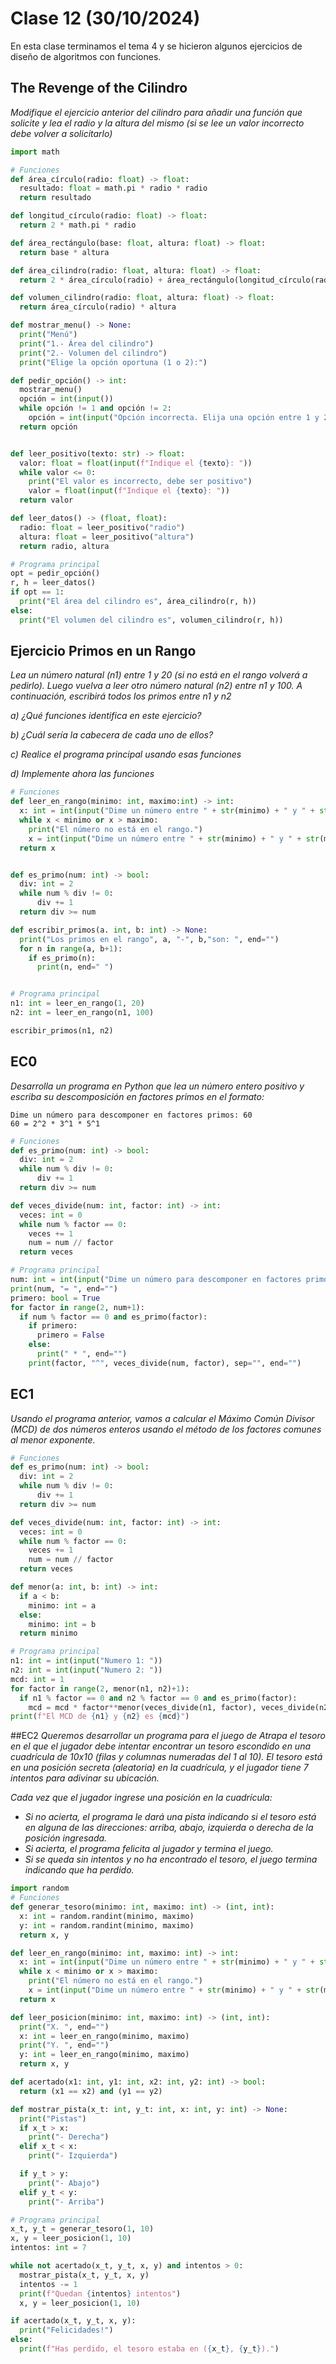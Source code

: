 # Clase 12 (30/10/2024)

En esta clase terminamos el tema 4 y se hicieron algunos ejercicios de diseño de algoritmos con funciones.

## The Revenge of the Cilindro

*Modifique el ejercicio anterior del cilindro para añadir una función que solicite y lea el radio y la altura del mismo (si se lee un valor incorrecto debe volver a solicitarlo)*

```python
import math

# Funciones
def área_círculo(radio: float) -> float:
  resultado: float = math.pi * radio * radio
  return resultado

def longitud_círculo(radio: float) -> float:
  return 2 * math.pi * radio

def área_rectángulo(base: float, altura: float) -> float:
  return base * altura

def área_cilindro(radio: float, altura: float) -> float:
  return 2 * área_círculo(radio) + área_rectángulo(longitud_círculo(radio), altura)

def volumen_cilindro(radio: float, altura: float) -> float:
  return área_círculo(radio) * altura

def mostrar_menu() -> None:
  print("Menú")
  print("1.- Área del cilindro")
  print("2.- Volumen del cilindro")
  print("Elige la opción oportuna (1 o 2):")

def pedir_opción() -> int:
  mostrar_menu()
  opción = int(input())
  while opción != 1 and opción != 2:
    opción = int(input("Opción incorrecta. Elija una opción entre 1 y 2: "))
  return opción


def leer_positivo(texto: str) -> float:
  valor: float = float(input(f"Indique el {texto}: "))
  while valor <= 0:
    print("El valor es incorrecto, debe ser positivo")
    valor = float(input(f"Indique el {texto}: "))
  return valor

def leer_datos() -> (float, float):
  radio: float = leer_positivo("radio")
  altura: float = leer_positivo("altura")
  return radio, altura

# Programa principal
opt = pedir_opción()
r, h = leer_datos()
if opt == 1:
  print("El área del cilindro es", área_cilindro(r, h))
else:
  print("El volumen del cilindro es", volumen_cilindro(r, h))
```

## Ejercicio Primos en un Rango

*Lea un número natural (n1) entre 1 y 20 (si no está en el rango volverá a pedirlo). Luego vuelva a leer otro número natural (n2) entre n1 y 100. A continuación, escribirá todos los primos entre n1 y n2*

*a) ¿Qué funciones identifica en este ejercicio?*

*b) ¿Cuál sería la cabecera de cada uno de ellos?*

*c) Realice el programa principal usando esas funciones*

*d) Implemente ahora las funciones*

```python
# Funciones
def leer_en_rango(minimo: int, maximo:int) -> int:
  x: int = int(input("Dime un número entre " + str(minimo) + " y " + str(maximo) + ": "))
  while x < minimo or x > maximo:
    print("El número no está en el rango.")
    x = int(input("Dime un número entre " + str(minimo) + " y " + str(maximo) + ": "))
  return x


def es_primo(num: int) -> bool:
  div: int = 2
  while num % div != 0:
      div += 1
  return div >= num

def escribir_primos(a. int, b: int) -> None:
  print("Los primos en el rango", a, "-", b,"son: ", end="")
  for n in range(a, b+1):
    if es_primo(n):
      print(n, end=" ")


# Programa principal
n1: int = leer_en_rango(1, 20)
n2: int = leer_en_rango(n1, 100)

escribir_primos(n1, n2)
```

## EC0
*Desarrolla un programa en Python que lea un número entero positivo y escriba su descomposición en factores primos en el formato:*
```
Dime un número para descomponer en factores primos: 60
60 = 2^2 * 3^1 * 5^1
```

```python
# Funciones
def es_primo(num: int) -> bool:
  div: int = 2
  while num % div != 0:
      div += 1
  return div >= num

def veces_divide(num: int, factor: int) -> int:
  veces: int = 0
  while num % factor == 0:
    veces += 1
    num = num // factor
  return veces

# Programa principal
num: int = int(input("Dime un número para descomponer en factores primos: "))
print(num, "= ", end="")
primero: bool = True
for factor in range(2, num+1):
  if num % factor == 0 and es_primo(factor):
    if primero:
      primero = False
    else:
      print(" * ", end="")
    print(factor, "^", veces_divide(num, factor), sep="", end="")
```

## EC1 
*Usando el programa anterior, vamos a calcular el Máximo Común Divisor (MCD) de dos números enteros usando el método de los factores comunes al menor exponente.*

```python
# Funciones
def es_primo(num: int) -> bool:
  div: int = 2
  while num % div != 0:
      div += 1
  return div >= num

def veces_divide(num: int, factor: int) -> int:
  veces: int = 0
  while num % factor == 0:
    veces += 1
    num = num // factor
  return veces

def menor(a: int, b: int) -> int:
  if a < b:
    minimo: int = a
  else:
    minimo: int = b
  return minimo

# Programa principal
n1: int = int(input("Numero 1: "))
n2: int = int(input("Numero 2: "))
mcd: int = 1
for factor in range(2, menor(n1, n2)+1):
  if n1 % factor == 0 and n2 % factor == 0 and es_primo(factor):
    mcd = mcd * factor**menor(veces_divide(n1, factor), veces_divide(n2, factor))
print(f"El MCD de {n1} y {n2} es {mcd}")
```

##EC2 
*Queremos desarrollar un programa para el juego de Atrapa el tesoro en el que el jugador debe intentar encontrar un tesoro escondido en una cuadrícula de 10x10 (filas y columnas numeradas del 1 al 10). El tesoro está en una posición secreta (aleatoria) en la cuadrícula, y el jugador tiene 7 intentos para adivinar su ubicación.*

*Cada vez que el jugador ingrese una posición en la cuadrícula:*

*	*Si no acierta, el programa le dará una pista indicando si el tesoro está en alguna de las direcciones: arriba, abajo, izquierda o derecha de la posición ingresada.*
* *Si acierta, el programa felicita al jugador y termina el juego.*
*	*Si se queda sin intentos y no ha encontrado el tesoro, el juego termina indicando que ha perdido.*

```python
import random
# Funciones
def generar_tesoro(minimo: int, maximo: int) -> (int, int):
  x: int = random.randint(minimo, maximo)
  y: int = random.randint(minimo, maximo)
  return x, y

def leer_en_rango(minimo: int, maximo: int) -> int:
  x: int = int(input("Dime un número entre " + str(minimo) + " y " + str(maximo) + ": "))
  while x < minimo or x > maximo:
    print("El número no está en el rango.")
    x = int(input("Dime un número entre " + str(minimo) + " y " + str(maximo) + ": "))
  return x

def leer_posicion(minimo: int, maximo: int) -> (int, int):
  print("X. ", end="")
  x: int = leer_en_rango(minimo, maximo)
  print("Y. ", end="")
  y: int = leer_en_rango(minimo, maximo)
  return x, y

def acertado(x1: int, y1: int, x2: int, y2: int) -> bool:
  return (x1 == x2) and (y1 == y2)

def mostrar_pista(x_t: int, y_t: int, x: int, y: int) -> None:
  print("Pistas")
  if x_t > x:
    print("- Derecha")
  elif x_t < x:
    print("- Izquierda")

  if y_t > y:
    print("- Abajo")
  elif y_t < y:
    print("- Arriba")

# Programa principal
x_t, y_t = generar_tesoro(1, 10)
x, y = leer_posicion(1, 10)
intentos: int = 7

while not acertado(x_t, y_t, x, y) and intentos > 0:
  mostrar_pista(x_t, y_t, x, y)
  intentos -= 1
  print(f"Quedan {intentos} intentos")
  x, y = leer_posicion(1, 10)

if acertado(x_t, y_t, x, y):
  print("Felicidades!")
else:
  print(f"Has perdido, el tesoro estaba en ({x_t}, {y_t}).")
```
